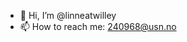 - 👋 Hi, I’m @linneatwilley
- 📫 How to reach me: 240968@usn.no

<!---
linneatwilley/linneatwilley is a ✨ special ✨ repository because its `README.md` (this file) appears on your GitHub profile.
You can click the Preview link to take a look at your changes.
--->
